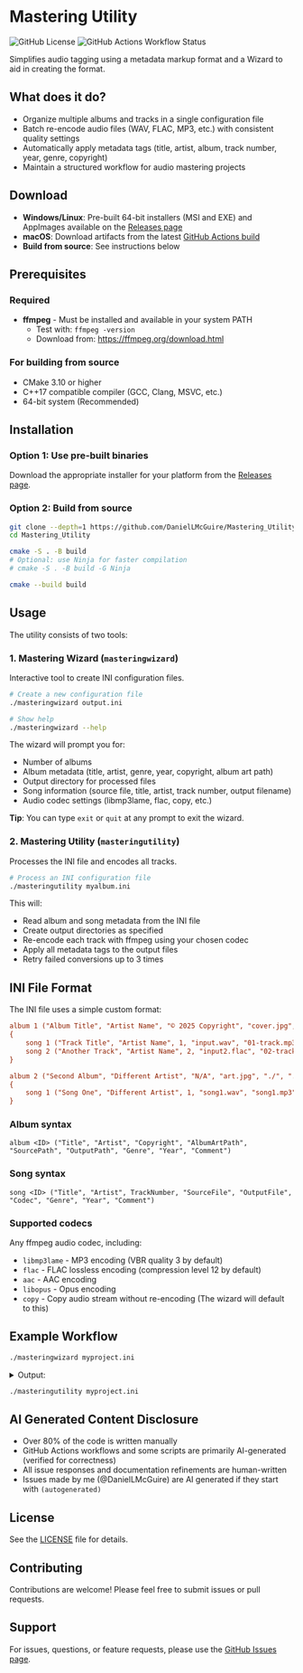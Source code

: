 # Mastering Utility

![GitHub License](https://img.shields.io/github/license/DanielLMcGuire/Mastering_Utility)
![GitHub Actions Workflow Status](https://img.shields.io/github/actions/workflow/status/DanielLMcGuire/Mastering_Utility/cmake-multi-platform.yml)

Simplifies audio tagging using a metadata markup format and a Wizard to aid in creating the format.

## What does it do?

- Organize multiple albums and tracks in a single configuration file
- Batch re-encode audio files (WAV, FLAC, MP3, etc.) with consistent quality settings
- Automatically apply metadata tags (title, artist, album, track number, year, genre, copyright)
- Maintain a structured workflow for audio mastering projects

## Download

- **Windows/Linux**: Pre-built 64-bit installers (MSI and EXE) and AppImages available on the [Releases page](https://github.com/DanielLMcGuire/Mastering_Utility/releases/latest)
- **macOS**: Download artifacts from the latest [GitHub Actions build](https://github.com/DanielLMcGuire/Mastering_Utility/actions)
- **Build from source**: See instructions below

## Prerequisites

### Required
- **ffmpeg** - Must be installed and available in your system PATH
  - Test with: `ffmpeg -version`
  - Download from: https://ffmpeg.org/download.html

### For building from source
- CMake 3.10 or higher
- C++17 compatible compiler (GCC, Clang, MSVC, etc.)
- 64-bit system (Recommended)

## Installation

### Option 1: Use pre-built binaries
Download the appropriate installer for your platform from the [Releases page](https://github.com/DanielLMcGuire/Mastering_Utility/releases).

### Option 2: Build from source

```bash
git clone --depth=1 https://github.com/DanielLMcGuire/Mastering_Utility.git
cd Mastering_Utility

cmake -S . -B build
# Optional: use Ninja for faster compilation
# cmake -S . -B build -G Ninja

cmake --build build
```

## Usage

The utility consists of two tools:

### 1. Mastering Wizard (`masteringwizard`)
Interactive tool to create INI configuration files.

```bash
# Create a new configuration file
./masteringwizard output.ini

# Show help
./masteringwizard --help
```

The wizard will prompt you for:
- Number of albums
- Album metadata (title, artist, genre, year, copyright, album art path)
- Output directory for processed files
- Song information (source file, title, artist, track number, output filename)
- Audio codec settings (libmp3lame, flac, copy, etc.)

**Tip**: You can type `exit` or `quit` at any prompt to exit the wizard.

### 2. Mastering Utility (`masteringutility`)
Processes the INI file and encodes all tracks.

```bash
# Process an INI configuration file
./masteringutility myalbum.ini
```

This will:
- Read album and song metadata from the INI file
- Create output directories as specified
- Re-encode each track with ffmpeg using your chosen codec
- Apply all metadata tags to the output files
- Retry failed conversions up to 3 times

## INI File Format

The INI file uses a simple custom format:

```ini
album 1 ("Album Title", "Artist Name", "© 2025 Copyright", "cover.jpg", "./source", "./output", "Genre", "2025", "Optional comment")
{
    song 1 ("Track Title", "Artist Name", 1, "input.wav", "01-track.mp3", "libmp3lame", "Genre", "2025", "Optional comment")
    song 2 ("Another Track", "Artist Name", 2, "input2.flac", "02-track.flac", "flac", "Genre", "2025")
}

album 2 ("Second Album", "Different Artist", "N/A", "art.jpg", "./", "./album2", "Rock", "2024")
{
    song 1 ("Song One", "Different Artist", 1, "song1.wav", "song1.mp3", "libmp3lame", "Rock", "2024")
}
```

### Album syntax
```
album <ID> ("Title", "Artist", "Copyright", "AlbumArtPath", "SourcePath", "OutputPath", "Genre", "Year", "Comment")
```

### Song syntax
```
song <ID> ("Title", "Artist", TrackNumber, "SourceFile", "OutputFile", "Codec", "Genre", "Year", "Comment")
```

### Supported codecs
Any ffmpeg audio codec, including:
- `libmp3lame` - MP3 encoding (VBR quality 3 by default)
- `flac` - FLAC lossless encoding (compression level 12 by default)
- `aac` - AAC encoding
- `libopus` - Opus encoding
- `copy` - Copy audio stream without re-encoding (The wizard will default to this)

## Example Workflow

```bash
./masteringwizard myproject.ini
```
<details>

<summary>Output:</summary>
<pre>
Daniel's Mastering Utility -- Wizard
Enter number of albums to create [1]: 1
Enter Album Title: My Greatest Hits
Enter Album Artist: John Doe
Enter Album Genre: Rock
Enter Album Year: 2025
Enter Album Copyright Info [N/A]: (C) 2025 John Doe
Enter Relative Path to save songs: ./output
Enter Relative Path to Album Art: cover.jpg
How many songs in "My Greatest Hits"? [0]: 1

Enter Song Source Filename: track1.wav
Enter Song Title: First Song
Enter Song Artist [John Doe]: 
Enter Song Genre [Rock]: 
Enter Song Year [2025]: 
Enter Song Copyright Info [(C) 2025 John Doe]:
Enter New Filename: 01 firstsong.mp3
Enter Song Codec (libmp3lame, flac, etc.) [copy]: libmp3lame

=== Album Summary ===
Album: My Greatest Hits | Artist: John Doe | Genre: Rock | Year: 2025 | Songs: 1
  [1] First Song (John Doe)
-------------------------
Would you like to add this album to the list? (y/n) [Y]: y
Would you like to save "myalbum.ini"? (y/n) [Y]: y
Wrote myproject.ini
Would you like to master this album(s)? (y/n) [n]: n
</pre>
</details>

```bash
./masteringutility myproject.ini
```

## AI Generated Content Disclosure

- Over 80% of the code is written manually
- GitHub Actions workflows and some scripts are primarily AI-generated (verified for correctness)
- All issue responses and documentation refinements are human-written
- Issues made by me (@DanielLMcGuire) are AI generated if they start with `(autogenerated)`

## License

See the [LICENSE](LICENSE) file for details.

## Contributing

Contributions are welcome! Please feel free to submit issues or pull requests.

## Support

For issues, questions, or feature requests, please use the [GitHub Issues page](https://github.com/DanielLMcGuire/Mastering_Utility/issues).
